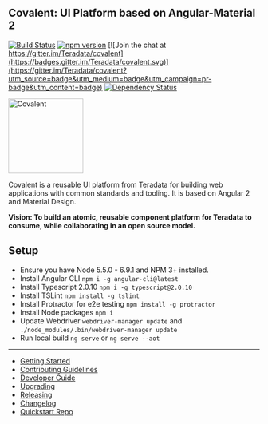 ## Covalent: UI Platform based on Angular-Material 2

[![Build Status](https://travis-ci.org/Teradata/covalent.svg?branch=develop)](https://travis-ci.org/Teradata/covalent)
[![npm version](https://badge.fury.io/js/%40covalent%2Fcore.svg)](https://badge.fury.io/js/%40covalent%2Fcore)
[![Join the chat at https://gitter.im/Teradata/covalent](https://badges.gitter.im/Teradata/covalent.svg)](https://gitter.im/Teradata/covalent?utm_source=badge&utm_medium=badge&utm_campaign=pr-badge&utm_content=badge)
[![Dependency Status](https://dependencyci.com/github/Teradata/covalent/badge)](https://dependencyci.com/github/Teradata/covalent)

<img alt="Covalent" src="https://cdn.rawgit.com/Teradata/covalent/develop/src/app/assets/icons/covalent.svg" width="150">

Covalent is a reusable UI platform from Teradata for building web applications with common standards and tooling. It is based on Angular 2 and Material Design.

**Vision: To build an atomic, reusable component platform for Teradata to consume, while collaborating in an open source model.**

## Setup

* Ensure you have Node 5.5.0 - 6.9.1 and NPM 3+ installed.
* Install Angular CLI `npm i -g angular-cli@latest`
* Install Typescript 2.0.10 `npm i -g typescript@2.0.10`
* Install TSLint `npm install -g tslint`
* Install Protractor for e2e testing `npm install -g protractor`
* Install Node packages `npm i`
* Update Webdriver `webdriver-manager update` and `./node_modules/.bin/webdriver-manager update`
* Run local build `ng serve` or `ng serve --aot`

---

* [Getting Started](docs/GETTING_STARTED.md)
* [Contributing Guidelines](docs/CONTRIBUTING.md)
* [Developer Guide](docs/DEVELOPER_GUIDE.md)
* [Upgrading](docs/UPGRADE.md)
* [Releasing](docs/RELEASE.md)
* [Changelog](docs/CHANGELOG.md)
* [Quickstart Repo](https://github.com/teradata/covalent-quickstart)
